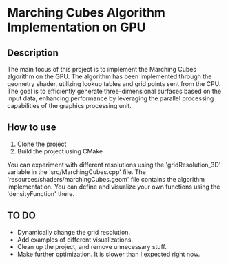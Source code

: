 # Marching Cubes Algorithm Implementation on GPU 
## Description 
The main focus of this project is to implement the Marching Cubes algorithm on the GPU. The algorithm has been implemented through the geometry shader, utilizing lookup tables and grid points sent from the CPU. The goal is to efficiently generate three-dimensional surfaces based on the input data, enhancing performance by leveraging the parallel processing capabilities of the graphics processing unit.


## How to use
1. Clone the project 
2. Build the project using CMake

You can experiment with different resolutions using the 'gridResolution_3D' variable in the 'src/MarchingCubes.cpp' file.
The 'resources/shaders/marchingCubes.geom' file contains the algorithm implementation. You can define and visualize your own functions using the 'densityFunction' there.

## TO DO 
- Dynamically change the grid resolution.
- Add examples of different visualizations. 
- Clean up the project, and remove unnecessary stuff.
- Make further optimization. It is slower than I expected right now.

